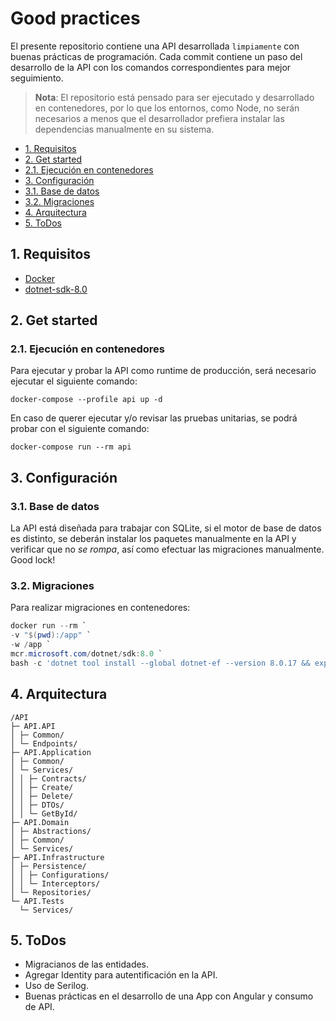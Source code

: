 # Good practices

El presente repositorio contiene una API desarrollada `limpiamente` con buenas prácticas de programación. Cada commit contiene un paso del desarrollo de la API con los comandos correspondientes para mejor seguimiento.

> **Nota**: El repositorio está pensado para ser ejecutado y desarrollado en contenedores, por lo que los entornos, como Node, no serán necesarios a menos que el desarrollador prefiera instalar las dependencias manualmente en su sistema.

- [1. Requisitos](#1-requisitos)
- [2. Get started](#2-get-started)
- [2.1. Ejecución en contenedores](#21-ejecucion-en-contenedores)
- [3. Configuración](#3-configuración)
- [3.1. Base de datos](#31-base-de-datos)
- [3.2. Migraciones](#32-migraciones)
- [4. Arquitectura](#4-arquitectura)
- [5. ToDos](#5-todos)

## 1. Requisitos

- [Docker](https://docs.docker.com/get-started/get-docker/)
- [dotnet-sdk-8.0](https://learn.microsoft.com/en-gb/dotnet/core/install/)

## 2. Get started

### 2.1. Ejecución en contenedores

Para ejecutar y probar la API como runtime de producción, será necesario ejecutar el siguiente comando:

```terminal
docker-compose --profile api up -d
```

En caso de querer ejecutar y/o revisar las pruebas unitarias, se podrá probar con el siguiente comando:

```terminal
docker-compose run --rm api
```

## 3. Configuración

### 3.1. Base de datos

La API está diseñada para trabajar con SQLite, si el motor de base de datos es distinto, se deberán instalar los paquetes manualmente en la API y verificar que no _se rompa_, así como efectuar las migraciones manualmente. Good lock!

### 3.2. Migraciones

Para realizar migraciones en contenedores:

```PowerShell
docker run --rm `
-v "$(pwd):/app" `
-w /app `
mcr.microsoft.com/dotnet/sdk:8.0 `
bash -c 'dotnet tool install --global dotnet-ef --version 8.0.17 && export PATH="$PATH:/root/.dotnet/tools" && dotnet ef migrations add [MigrationName] && dotnet ef database update'
```

## 4. Arquitectura

```
/API
├─ API.API
│ ├─ Common/
│ └─ Endpoints/
├─ API.Application
│ ├─ Common/
│ └─ Services/
│ │ ├─ Contracts/
│ │ ├─ Create/
│ │ ├─ Delete/
│ │ ├─ DTOs/
│ │ └─ GetById/
├─ API.Domain
│ ├─ Abstractions/
│ ├─ Common/
│ └─ Services/
├─ API.Infrastructure
│ ├─ Persistence/
│ │ ├─ Configurations/
│ │ └─ Interceptors/
│ └─ Repositories/
└─ API.Tests
  └─ Services/
```

## 5. ToDos

- Migracianos de las entidades.
- Agregar Identity para autentificación en la API.
- Uso de Serilog.
- Buenas prácticas en el desarrollo de una App con Angular y consumo de API.